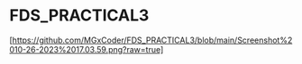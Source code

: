 # FDS_PRACTICAL3
[https://github.com/MGxCoder/FDS_PRACTICAL3/blob/main/Screenshot%2010-26-2023%2017.03.59.png?raw=true]
